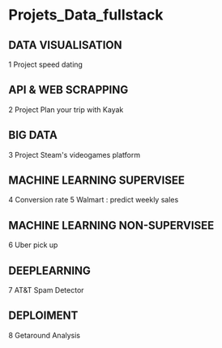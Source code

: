 # Projets_Data_fullstack


## DATA VISUALISATION 
1 Project speed dating 

## API & WEB SCRAPPING
2 Project Plan your trip with Kayak 

## BIG DATA
3 Project Steam's videogames platform 

## MACHINE LEARNING SUPERVISEE
4 Conversion rate 
5 Walmart : predict weekly sales 

## MACHINE LEARNING NON-SUPERVISEE
6 Uber pick up

## DEEPLEARNING 
7 AT&T Spam Detector

## DEPLOIMENT 
8 Getaround Analysis

